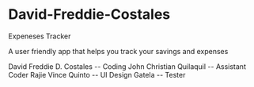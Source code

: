 # David-Freddie-Costales
Expeneses Tracker

A user friendly app that helps you track your savings and expenses 

David Freddie D. Costales -- Coding
John Christian Quilaquil -- Assistant Coder
Rajie Vince Quinto -- UI Design
Gatela -- Tester
